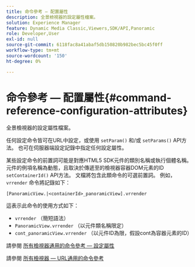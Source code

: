 ```yaml
---
title: 命令參考 — 配置屬性
description: 全景檢視器的設定屬性檔案。
solution: Experience Manager
feature: Dynamic Media Classic,Viewers,SDK/API,Panoramic
role: Developer,User
exl-id: null
source-git-commit: 6118fac8a41abaf5db150820b982bec5bc45f0ff
workflow-type: tm+mt
source-wordcount: '150'
ht-degree: 0%

---
```


# 命令參考 — 配置屬性{#command-reference-configuration-attributes}

全景檢視器的設定屬性檔案。

任何設定命令皆可在URL中設定，或使用 `setParam()` 和/或 `setParams()` API方法。 也可在伺服器端設定記錄中指定任何設定屬性。

某些設定命令的前置詞可能是對應HTML5 SDK元件的類別名稱或執行個體名稱。 元件的例項名稱為動態，且取決於傳遞至的檢視器容器DOM元素的ID `setContainerId()` API方法。 文檔將包含此類命令的可選前置詞。 例如， `vrrender` 命令將記錄如下：

```
[PanoramicView.|<containerId>_panoramicView].vrrender
```

這表示此命令的使用方式如下：

* `vrrender` （簡短語法）
* `PanoramicView.vrrender` （以元件類名稱限定）
* `cont_panoramicView.vrrender` （以元件ID為限，假設cont為容器元素的ID）


請參閱 [所有檢視器通用的命令參考 — 設定屬性](../../../r-html5-viewer-20-cmdref-configattrib/r-html5-viewer-20-cmdref-configattrib.md#concept-850e0f2c49b949deb7cfbfd330d329bd)

請參閱 [所有檢視器 — URL通用的命令參考](../../../c-html5-viewer-20-cmdref-url/c-html5-viewer-20-cmdref-url.md#concept-9b337f349b7b406b8c33c7ee96b3e226)
